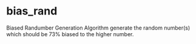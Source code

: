 # bias_rand
Biased Randumber Generation Algorithm generate  the random number(s) which should be 73% biased to the higher number.
